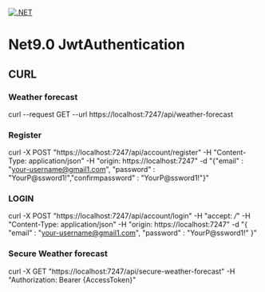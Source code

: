 [![.NET](https://github.com/bartvanhoey/Net9Authentication/actions/workflows/dotnet.yml/badge.svg)](https://github.com/bartvanhoey/Net9Authentication/actions/workflows/dotnet.yml)

# Net9.0 JwtAuthentication

## CURL

### Weather forecast

curl --request GET --url https://localhost:7247/api/weather-forecast

### Register

curl -X POST  "https://localhost:7247/api/account/register" -H "Content-Type: application/json" -H "origin: https://localhost:7247" -d "{\"email\" : \"your-username@gmail1.com\", \"password\" : \"YourP@ssword1!\",\"confirmpassword\" : \"YourP@ssword1!\"}"

### LOGIN

curl -X POST "https://localhost:7247/api/account/login" -H "accept: */*" -H "Content-Type: application/json" -H "origin: https://localhost:7247" -d "{ \"email\" : \"your-username@gmail1.com\", \"password\" : \"YourP@ssword1!\" }"

### Secure Weather forecast

curl -X GET "https://localhost:7247/api/secure-weather-forecast" -H "Authorization: Bearer {AccessToken}"
